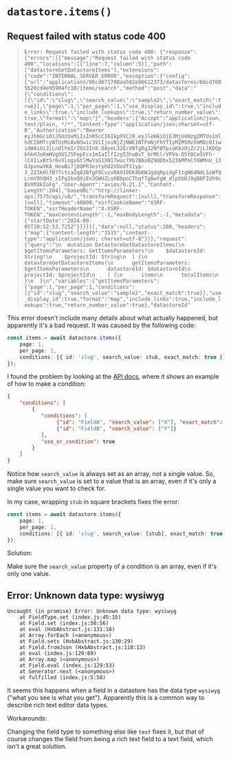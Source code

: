 # `datastore.items()`

## Request failed with status code 400

> ```Error: Request failed with status code 400: {"response":{"errors":[{"message":"Request failed with status code 400","locations":[{"line":7,"column":5}],"path":["datastoreGetDatastoreItems"],"extensions":{"code":"INTERNAL_SERVER_ERROR","exception":{"config":{"url":"applications/66cd671708aa582e96612373/datastores/66cd7605b20cd4e95904fc10/items/search","method":"post","data":"{\"conditions\":[{\"id\":\"slug\",\"search_value\":\"sample2\",\"exact_match\":true}],\"page\":1,\"per_page\":1,\"use_display_id\":true,\"include_links\":true,\"include_lookups\":true,\"return_number_value\":true,\"format\":\"map\"}","headers":{"Accept":"application/json, text/plain, */*","Content-Type":"application/json;charset=utf-8","Authorization":"Bearer eyJhbGciOiJSUzUxMiIsInR5cCI6IkpXVCJ9.eyJleHAiOjE3MjU4Nzg2MTUsImlhdCI6MTcyNTUzMzAxNSwic3ViIjoiNjZjNWE1NTFmNjFhYTIyM2M5MzVmMDc0IiwidW4iOiJiLndlYmIrZGV2In0.OAyeL32EcVNTgRq32Nf0TpioK8z0jZr2jLlKDOpkhkHJoKmHVgOU1J5FepFcx1mIaIlfIzg53haBvT_UrMtlrVPVa-D5t0CeSVFh-lCXIixBt5r6vXlogsGtlMwYaS1XN17wuc7Xb7BAoBZ9ODbx52I6MPmlY6WMnU_13OJpxnwVKA_HooBi7jDQPR3estyhO2VOodfS1yp-3_2Z1kHlfB7fctcaZq83BfgF0CvzvRA919EK4bKWJgdqRpiXgF1tgN6dNdL5zWfQLrmV9hQH3_xIFqIkxQ9jEn3GWUZLsKBbpoCThqfTgBwYgW_dlphbDJ9gB8FIUh9cBVXM3kIoFg","User-Agent":"axios/0.21.1","Content-Length":204},"baseURL":"http://linker-api:7575/api/v0/","transformRequest":[null],"transformResponse":[null],"timeout":40000,"xsrfCookieName":"XSRF-TOKEN","xsrfHeaderName":"X-XSRF-TOKEN","maxContentLength":-1,"maxBodyLength":-1,"metadata":{"startDate":"2024-09-05T10:52:53.725Z"}}}}}],"data":null,"status":200,"headers":{"map":{"content-length":"1515","content-type":"application/json; charset=utf-8"}}},"request":{"query":"\n  mutation DatastoreGetDatastoreItems(\n    $getItemsParameters: GetItemsParameters!\n    $datastoreId: String!\n    $projectId: String\n  ) {\n    datastoreGetDatastoreItems(\n      getItemsParameters: $getItemsParameters\n      datastoreId: $datastoreId\n      projectId: $projectId\n    ) {\n      items\n      totalItems\n    }\n  }\n","variables":{"getItemsParameters":{"page":1,"per_page":1,"conditions":[{"id":"slug","search_value":"sample2","exact_match":true}],"use_display_id":true,"format":"map","include_links":true,"include_lookups":true,"return_number_value":true},"datastoreId"```

This error doesn't include many details about what actually happened, but apparently it's a bad request. It was caused by the following code:

```typescript
const items = await datastore.items({ 
    page: 1, 
    per_page: 1, 
    conditions: [{ id: 'slug', search_value: stub, exact_match: true }]
});
```

I found the problem by looking at the [API docs](https://apidoc.hexabase.com/en/docs/v0/items-search/ItemList#nest-of-conditions), where it shows an example of how to make a condition:

```json
{
    "conditions": [
        {  
           "conditions": [
                {"id": "FieldA", "search_value": ["X"], "exact_match": true},
                {"id": "FieldB", "search_value": ["Y"]}
           ],
           "use_or_condition": true
        }
    ]
}
```
Notice how `search_value` is always set as an array, not a single value. So, make sure `search_value` is set to a value that is an array, even if it's only a single value you want to check for.

In my case, wrapping `stub` in square brackets fixes the error:

```typescript
const items = await datastore.items({ 
    page: 1, 
    per_page: 1, 
    conditions: [{ id: 'slug', search_value: [stub], exact_match: true }]
});
```

Solution:

Make sure the `search_value` property of a condition is an array, even if it's only one value.

## Error: Unknown data type: wysiwyg

```
Uncaught (in promise) Error: Unknown data type: wysiwyg
    at FieldType.set (index.js:45:15)
    at Field.set (index.js:50:56)
    at eval (HxbAbstract.js:131:18)
    at Array.forEach (<anonymous>)
    at Field.sets (HxbAbstract.js:130:29)
    at Field.fromJson (HxbAbstract.js:118:13)
    at eval (index.js:129:69)
    at Array.map (<anonymous>)
    at Field.eval (index.js:129:53)
    at Generator.next (<anonymous>)
    at fulfilled (index.js:5:58)
```

It seems this happens when a field in a datastore has the data type `wysiwyg` ("what you see is what you get"). Apparently this is a common way to describe rich text editor data types. 

Workarounds:

Changing the field type to something else like `text` fixes it, but that of course changes the field from being a rich text field to a text field, which isn't a great solution.
